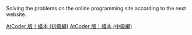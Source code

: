Solving the problems on the online programming site according to the next website.

[AtCoder 版！蟻本 (初級編)](https://qiita.com/drken/items/e77685614f3c6bf86f44)
[AtCoder 版！蟻本 (中級編)
](https://qiita.com/drken/items/2f56925972c1d34e05d8)